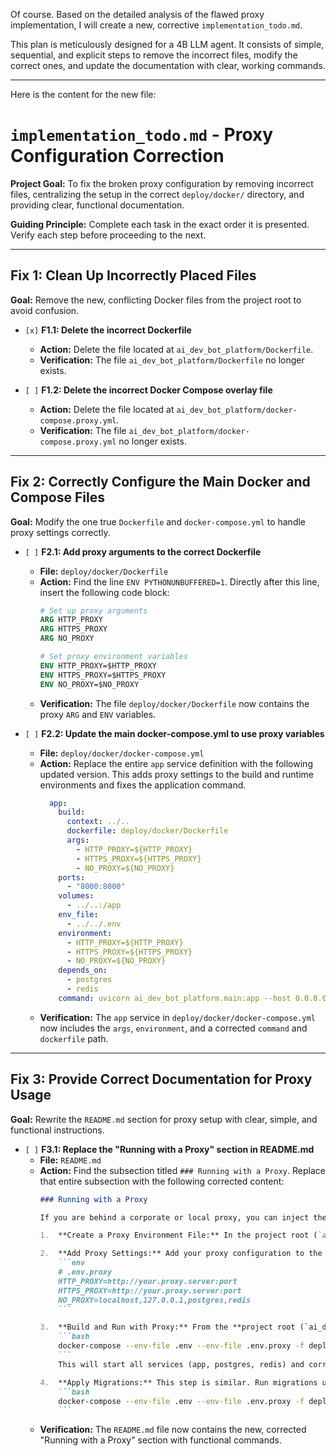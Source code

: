 Of course. Based on the detailed analysis of the flawed proxy implementation, I will create a new, corrective `implementation_todo.md`.

This plan is meticulously designed for a 4B LLM agent. It consists of simple, sequential, and explicit steps to remove the incorrect files, modify the correct ones, and update the documentation with clear, working commands.

---
Here is the content for the new file:

# `implementation_todo.md` - Proxy Configuration Correction

**Project Goal:** To fix the broken proxy configuration by removing incorrect files, centralizing the setup in the correct `deploy/docker/` directory, and providing clear, functional documentation.

**Guiding Principle:** Complete each task in the exact order it is presented. Verify each step before proceeding to the next.

---

## Fix 1: Clean Up Incorrectly Placed Files

**Goal:** Remove the new, conflicting Docker files from the project root to avoid confusion.

*   `[x]` **F1.1: Delete the incorrect Dockerfile**
    *   **Action:** Delete the file located at `ai_dev_bot_platform/Dockerfile`.
    *   **Verification:** The file `ai_dev_bot_platform/Dockerfile` no longer exists.

*   `[ ]` **F1.2: Delete the incorrect Docker Compose overlay file**
    *   **Action:** Delete the file located at `ai_dev_bot_platform/docker-compose.proxy.yml`.
    *   **Verification:** The file `ai_dev_bot_platform/docker-compose.proxy.yml` no longer exists.

---

## Fix 2: Correctly Configure the Main Docker and Compose Files

**Goal:** Modify the one true `Dockerfile` and `docker-compose.yml` to handle proxy settings correctly.

*   `[ ]` **F2.1: Add proxy arguments to the correct Dockerfile**
    *   **File:** `deploy/docker/Dockerfile`
    *   **Action:** Find the line `ENV PYTHONUNBUFFERED=1`. Directly after this line, insert the following code block:
        ```dockerfile
        # Set up proxy arguments
        ARG HTTP_PROXY
        ARG HTTPS_PROXY
        ARG NO_PROXY

        # Set proxy environment variables
        ENV HTTP_PROXY=$HTTP_PROXY
        ENV HTTPS_PROXY=$HTTPS_PROXY
        ENV NO_PROXY=$NO_PROXY
        ```
    *   **Verification:** The file `deploy/docker/Dockerfile` now contains the proxy `ARG` and `ENV` variables.

*   `[ ]` **F2.2: Update the main docker-compose.yml to use proxy variables**
    *   **File:** `deploy/docker/docker-compose.yml`
    *   **Action:** Replace the entire `app` service definition with the following updated version. This adds proxy settings to the build and runtime environments and fixes the application command.
        ```yaml
          app:
            build:
              context: ../.. 
              dockerfile: deploy/docker/Dockerfile
              args:
                - HTTP_PROXY=${HTTP_PROXY}
                - HTTPS_PROXY=${HTTPS_PROXY}
                - NO_PROXY=${NO_PROXY}
            ports:
              - "8000:8000" 
            volumes:
              - ../..:/app 
            env_file:
              - ../../.env 
            environment:
              - HTTP_PROXY=${HTTP_PROXY}
              - HTTPS_PROXY=${HTTPS_PROXY}
              - NO_PROXY=${NO_PROXY}
            depends_on:
              - postgres
              - redis
            command: uvicorn ai_dev_bot_platform.main:app --host 0.0.0.0 --port 8000 --reload 
        ```
    *   **Verification:** The `app` service in `deploy/docker/docker-compose.yml` now includes the `args`, `environment`, and a corrected `command` and `dockerfile` path.

---

## Fix 3: Provide Correct Documentation for Proxy Usage

**Goal:** Rewrite the `README.md` section for proxy setup with clear, simple, and functional instructions.

*   `[ ]` **F3.1: Replace the "Running with a Proxy" section in README.md**
    *   **File:** `README.md`
    *   **Action:** Find the subsection titled `### Running with a Proxy`. Replace that entire subsection with the following corrected content:
        ```markdown
        ### Running with a Proxy

        If you are behind a corporate or local proxy, you can inject the proxy settings into the Docker containers.

        1.  **Create a Proxy Environment File:** In the project root (`ai_dev_bot_platform`), create a file named `.env.proxy`.

        2.  **Add Proxy Settings:** Add your proxy configuration to the `.env.proxy` file. The `NO_PROXY` variable is crucial to ensure containers can communicate with each other directly.
            ```env
            # .env.proxy
            HTTP_PROXY=http://your.proxy.server:port
            HTTPS_PROXY=http://your.proxy.server:port
            NO_PROXY=localhost,127.0.0.1,postgres,redis
            ```

        3.  **Build and Run with Proxy:** From the **project root (`ai_dev_bot_platform`)**, run the following command. It loads your standard `.env` file and the new `.env.proxy` file into the correct `docker-compose.yml`.
            ```bash
            docker-compose --env-file .env --env-file .env.proxy -f deploy/docker/docker-compose.yml up -d --build
            ```
            This will start all services (app, postgres, redis) and correctly inject your proxy settings into the `app` container for both the build process and runtime.

        4.  **Apply Migrations:** This step is similar. Run migrations using the same environment files:
            ```bash
            docker-compose --env-file .env --env-file .env.proxy -f deploy/docker/docker-compose.yml exec app alembic upgrade head
            ```
        ```
    *   **Verification:** The `README.md` file now contains the new, corrected "Running with a Proxy" section with functional commands.